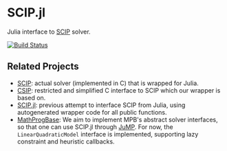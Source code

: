 # SCIP.jl
Julia interface to [SCIP](http://scip.zib.de) solver.

[![Build Status](https://travis-ci.org/leethargo/SCIP.jl.svg?branch=master)](https://travis-ci.org/leethargo/SCIP.jl)

## Related Projects

- [SCIP](http://scip.zib.de): actual solver (implemented in C) that is wrapped
  for Julia.
- [CSIP](https://github.com/leethargo/CSIP): restricted and simplified C
  interface to SCIP which our wrapper is based on.
- [SCIP.jl](https://github.com/ryanjoneil/SCIP.jl): previous attempt to
  interface SCIP from Julia, using autogenerated wrapper code for all public
  functions.
- [MathProgBase](https://github.com/JuliaOpt/MathProgBase.jl): We aim to
  implement MPB's abstract solver interfaces, so that one can use SCIP.jl
  through [JuMP](https://github.com/JuliaOpt/JuMP.jl). For now, the
  `LinearQuadraticModel` interface is implemented, supporting lazy constraint
  and heuristic callbacks.
